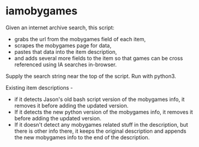 # iamobygames
Given an internet archive search, this script:

* grabs the url from the mobygames field of each item, 
* scrapes the mobygames page for data, 
* pastes that data into the item description, 
* and adds several more fields to the item so that games can be cross referenced using IA searches in-browser.

Supply the search string near the top of the script. Run with python3.

Existing item descriptions - 

* if it detects Jason's old bash script version of the mobygames info, it removes it before adding the updated version. 
* If it detects the new python version of the mobygames info, it removes it before adding the updated version. 
* If it doesn't detect any mobygames related stuff in the description, but there is other info there, it keeps the original description and appends the new mobygames info to the end of the description.
